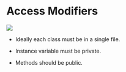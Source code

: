 # Access Modifiers

![](https://github.com/codophilic/LearnJAVA/blob/main/Images/4.PNG)

- Ideally each class must be in a single file.

- Instance variable must be private.

- Methods should be public.
